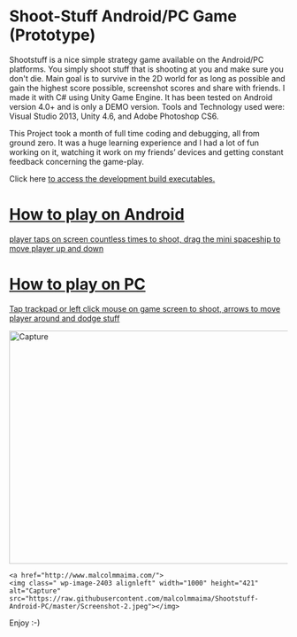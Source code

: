 # Shoot-Stuff Android/PC Game (Prototype)
 
Shootstuff is a nice simple strategy game available on the Android/PC platforms. You simply shoot stuff that is
shooting at you and make sure you don't die. Main goal is to survive in the 2D world for as long as possible and 
gain the highest score possible, screenshot scores and share with friends. I made it with C# using Unity Game Engine.
It has been tested on Android version 4.0+ and is only a DEMO version. Tools and Technology used were: Visual Studio 2013,
Unity 4.6, and Adobe Photoshop CS6. 

This Project took a month of full time coding and debugging, all from ground zero. It was a huge learning experience 
and I had a lot of fun working on it, watching it work on my friends’ devices and getting constant feedback concerning
the game-play.

Click here <a href="https://github.com/malcolmmaima/Shootstuff-Android-PC/tree/master/Apk%20%2B%20Exe"> to access the development build executables.

# How to play on Android 

player taps on screen countless times to shoot, drag the mini spaceship to move player up and down

# How to play on PC

Tap trackpad or left click mouse on game screen to shoot, arrows to move player around and dodge stuff


<p>
    <a href="http://www.malcolmmaima.com/">
    <img class=" wp-image-2403 alignleft" width="1000" height="421" alt="Capture" src="https://raw.githubusercontent.com/malcolmmaima/Shootstuff-Android-PC/master/Screenshot-1.jpeg"></img>

</a>

    <a href="http://www.malcolmmaima.com/">
    <img class=" wp-image-2403 alignleft" width="1000" height="421" alt="Capture" src="https://raw.githubusercontent.com/malcolmmaima/Shootstuff-Android-PC/master/Screenshot-2.jpeg"></img>

</a>



</p>

Enjoy :-)

